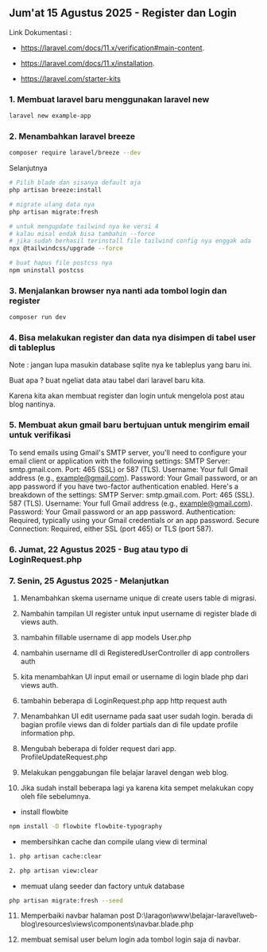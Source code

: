 ## Jum'at 15 Agustus 2025 - Register dan Login

Link Dokumentasi :

-   https://laravel.com/docs/11.x/verification#main-content.

-   https://laravel.com/docs/11.x/installation.

-   https://laravel.com/starter-kits

### 1. Membuat laravel baru menggunakan laravel new

```bash
laravel new example-app
```

### 2. Menambahkan laravel breeze

```bash
composer require laravel/breeze --dev
```

Selanjutnya

```bash
# Pilih blade dan sisanya default aja
php artisan breeze:install
```

```bash
# migrate ulang data nya
php artisan migrate:fresh
```

```bash
# untuk mengupdate tailwind nya ke versi 4
# kalau misal endak bisa tambahin --force
# jika sudah berhasil terinstall file tailwind config nya enggak ada
npx @tailwindcss/upgrade --force
```

```bash
# buat hapus file postcss nya
npm uninstall postcss
```

### 3. Menjalankan browser nya nanti ada tombol login dan register

```bash
composer run dev
```

### 4. Bisa melakukan register dan data nya disimpen di tabel user di tableplus

Note : jangan lupa masukin database sqlite nya ke tableplus yang baru ini.

Buat apa ? buat ngeliat data atau tabel dari laravel baru kita.

Karena kita akan membuat register dan login untuk mengelola post atau blog nantinya.

### 5. Membuat akun gmail baru bertujuan untuk mengirim email untuk verifikasi

To send emails using Gmail's SMTP server, you'll need to configure your email client or application with the following settings: SMTP Server: smtp.gmail.com. Port: 465 (SSL) or 587 (TLS). Username: Your full Gmail address (e.g., example@gmail.com). Password: Your Gmail password, or an app password if you have two-factor authentication enabled.
Here's a breakdown of the settings:
SMTP Server: smtp.gmail.com.
Port:
465 (SSL).
587 (TLS).
Username: Your full Gmail address (e.g., example@gmail.com).
Password: Your Gmail password or an app password.
Authentication: Required, typically using your Gmail credentials or an app password.
Secure Connection: Required, either SSL (port 465) or TLS (port 587).

### 6. Jumat, 22 Agustus 2025 - Bug atau typo di LoginRequest.php

### 7. Senin, 25 Agustus 2025 - Melanjutkan

1. Menambahkan skema username unique di create users table di migrasi.

2. Nambahin tampilan UI register untuk input username di register blade di views auth.

3. nambahin fillable username di app models User.php

4. nambahin username dll di RegisteredUserController di app controllers auth

5. kita menambahkan UI input email or username di login blade php dari views auth.

6. tambahin beberapa di LoginRequest.php app http request auth

7. Menambahkan UI edit username pada saat user sudah login. berada di bagian profile views dan di folder partials dan di file update profile information php.

8. Mengubah beberapa di folder request dari app. ProfileUpdateRequest.php

9. Melakukan penggabungan file belajar laravel dengan web blog.

10. Jika sudah install beberapa lagi ya karena kita sempet melakukan copy oleh file sebelumnya.

-   install flowbite

```bash
npm install -D flowbite flowbite-typography
```

-   membersihkan cache dan compile ulang view di terminal

```bash
1. php artisan cache:clear

2. php artisan view:clear
```

-   memuat ulang seeder dan factory untuk database

```bash
php artisan migrate:fresh --seed
```

11. Memperbaiki navbar halaman post D:\laragon\www\belajar-laravel\web-blog\resources\views\components\navbar.blade.php

12. membuat semisal user belum login ada tombol login saja di navbar.
